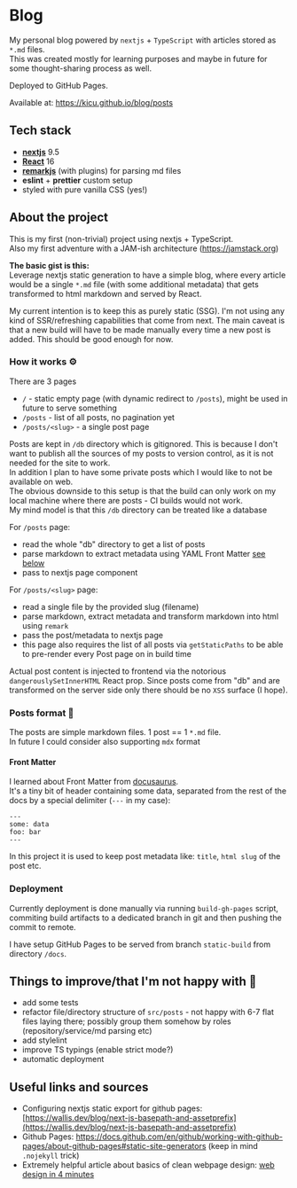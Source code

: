 # Blog

My personal blog powered by `nextjs` + `TypeScript` with articles stored as `*.md` files.  
This was created mostly for learning purposes and maybe in future for some thought-sharing process as well.

Deployed to GitHub Pages.

Available at: https://kicu.github.io/blog/posts


## Tech stack
 - [**nextjs**](https://github.com/vercel/next.js/) 9.5
 - [**React**](https://github.com/facebook/react) 16
 - [**remarkjs**](https://github.com/remarkjs/remark) (with plugins) for parsing md files 
 - **eslint** + **prettier** custom setup
 - styled with pure vanilla CSS (yes!)


## About the project
This is my first (non-trivial) project using nextjs + TypeScript.  
Also my first adventure with a JAM-ish architecture (https://jamstack.org)

**The basic gist is this:**  
Leverage nextjs static generation to have a simple blog, where every article would be a single `*.md` file (with some additional metadata) that gets transformed to html markdown and served by React.

My current intention is to keep this as purely static (SSG).
I'm not using any kind of SSR/refreshing capabilities that come from next. The main caveat is that a new build will have to be made manually every time a new post is added. This should be good enough for now.

### How it works ⚙️
There are 3 pages
 - `/` - static empty page (with dynamic redirect to `/posts`), might be used in future to serve something
 - `/posts` - list of all posts, no pagination yet
 - `/posts/<slug>` - a single post page

Posts are kept in `/db` directory which is gitignored. This is because I don't want to publish all the sources of my posts to version control, as it is not needed for the site to work.  
In addition I plan to have some private posts which I would like to not be available on web.  
The obvious downside to this setup is that the build can only work on my local machine where there are posts - CI builds would not work.  
My mind model is that this `/db` directory can be treated like a database

For `/posts` page:
 - read the whole "db" directory to get a list of posts
 - parse markdown to extract metadata using YAML Front Matter [see below](#front-matter)
 - pass to nextjs page component

For `/posts/<slug>` page:
 - read a single file by the provided slug (filename)
 - parse markdown, extract metadata and transform markdown into html using `remark`
 - pass the post/metadata to nextjs page
 - this page also requires the list of all posts via `getStaticPaths` to be able to pre-render every Post page on in build time

Actual post content is injected to frontend via the notorious `dangerouslySetInnerHTML` React prop.
Since posts come from "db" and are transformed on the server side only there should be no `XSS` surface (I hope).

### Posts format 📄
The posts are simple markdown files. 1 post == 1 `*.md` file.  
In future I could consider also supporting `mdx` format

#### Front Matter
I learned about Front Matter from [docusaurus](https://docusaurus.io/docs/api/plugins/@docusaurus/plugin-content-docs#markdown-frontmatter).  
It's a tiny bit of header containing some data, separated from the rest of the docs by a special delimiter (`---` in my case):
```
---
some: data
foo: bar
---
```

In this project it is used to keep post metadata like: `title`, `html slug` of the post etc.


### Deployment
Currently deployment is done manually via running `build-gh-pages` script, commiting build artifacts to a dedicated branch in git and then pushing the commit to remote.

I have setup GitHub Pages to be served from branch `static-build` from directory `/docs`.


## Things to improve/that I'm not happy with 🔨
 - add some tests
 - refactor file/directory structure of `src/posts` - not happy with 6-7 flat files laying there; possibly group them somehow by roles (repository/service/md parsing etc)
 - add stylelint
 - improve TS typings (enable strict mode?)
 - automatic deployment


## Useful links and sources
- Configuring nextjs static export for github pages: [https://wallis.dev/blog/next-js-basepath-and-assetprefix](https://wallis.dev/blog/next-js-basepath-and-assetprefix)
- Github Pages: https://docs.github.com/en/github/working-with-github-pages/about-github-pages#static-site-generators (keep in mind `.nojekyll` trick)
- Extremely helpful article about basics of clean webpage design: [web design in 4 minutes](https://jgthms.com/web-design-in-4-minutes/)